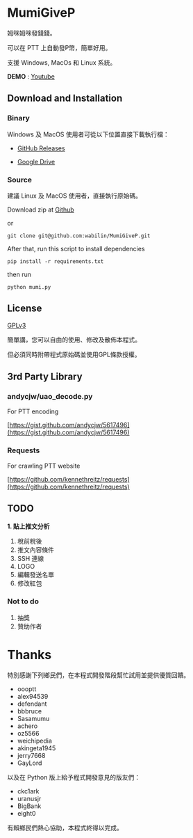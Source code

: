 # MumiGiveP

姆咪姆咪發錢錢。

可以在 PTT 上自動發P幣，簡單好用。

支援 Windows, MacOs 和 Linux 系統。

**DEMO** : [Youtube](https://youtu.be/kCIcbG_cX0U)


## Download and Installation
### Binary
Windows 及 MacOS 使用者可從以下位置直接下載執行檔：

 - [GitHub Releases](https://github.com/wabilin/MumiGiveP/releases)

 - [Google Drive](https://goo.gl/HOHaot)

### Source
建議 Linux 及 MacOS 使用者，直接執行原始碼。

Download zip at [Github](https://github.com/wabilin/MumiGiveP)

or

```
git clone git@github.com:wabilin/MumiGiveP.git
```

After that, run this script to install dependencies

```
pip install -r requirements.txt
```

then run

```
python mumi.py
```

## License

[GPLv3](https://www.gnu.org/licenses/gpl-3.0.en.html)

簡單講，您可以自由的使用、修改及散佈本程式。

但必須同時附帶程式原始碼並使用GPL條款授權。


## 3rd Party Library
### andycjw/uao_decode.py
For PTT encoding

[https://gist.github.com/andycjw/5617496](https://gist.github.com/andycjw/5617496)

### Requests
For crawling PTT website

[https://github.com/kennethreitz/requests](https://github.com/kennethreitz/requests)

## TODO
<b>1. 貼上推文分析</b>
1. 稅前稅後
1. 推文內容條件
1. SSH 連線
1. LOGO
1. 編輯發送名單
1. 修改紅包

### Not to do
1. 抽獎
1. 贊助作者

# Thanks

特別感謝下列鄉民們，在本程式開發階段幫忙試用並提供優質回饋。

 - oooptt
 - alex94539
 - defendant
 - bbbruce
 - Sasamumu
 - achero
 - oz5566
 - weichipedia
 - akingeta1945
 - jerry7668
 - GayLord
 
以及在 Python 版上給予程式開發意見的版友們：

 - ckc1ark
 - uranusjr
 - BigBank
 - eight0

有賴鄉民們熱心協助，本程式終得以完成。
